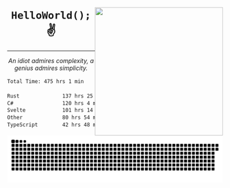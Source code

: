 <div text-align="center">
    <img src="https://i.imgur.com/h1q15Kt.gife" align="right" width="299" height="299">
    <h1 align="center"><code>HelloWorld();</code> ✌️</h1>
    <hr>
    <p align="center"><i>An idiot admires complexity, a genius admires simplicity.</i></p>
</div>

<!--START_SECTION:waka-->

```txt
Total Time: 475 hrs 1 min

Rust              137 hrs 25 mins ██████▒░░░░░░░░░░░░░░░░░░   24.72 %
C#                120 hrs 4 mins  █████▒░░░░░░░░░░░░░░░░░░░   21.60 %
Svelte            101 hrs 14 mins ████▓░░░░░░░░░░░░░░░░░░░░   18.21 %
Other             80 hrs 54 mins  ███▓░░░░░░░░░░░░░░░░░░░░░   14.55 %
TypeScript        42 hrs 48 mins  ██░░░░░░░░░░░░░░░░░░░░░░░   07.70 %
```

<!--END_SECTION:waka-->

<picture>
  <source media="(prefers-color-scheme: dark)" srcset="https://raw.githubusercontent.com/Somfic/Somfic/main/github-contribution-grid-snake-dark.svg">
  <source media="(prefers-color-scheme: light)" srcset="https://raw.githubusercontent.com/Somfic/Somfic/main/github-contribution-grid-snake.svg">
  <img alt="github contribution grid snake animation" src="https://raw.githubusercontent.com/Somfic/Somfic/main/github-contribution-grid-snake.svg">
</picture>
